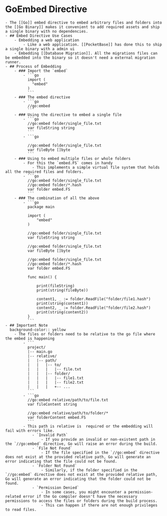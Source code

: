 # GoEmbed Directive
	- The [[Go]] embed directive to embed arbitrary files and folders into the [[Go Binary]] makes it convenient to add required assets and ship a single binary with no dependencies.
	- ## Embed Directive Use Cases
		- Embedding a web application
			- Like a web application. [[PocketBase]] has done this to ship a single binary with a admin ui
		- Embedding [[Database Migration]]. All the migrations files can be embedded into the binary so it doesn't need a external migration runner.
	- ## Process of Embedding
		- ### Import the `embed`
			- ```go
			  import (
			  	"embed"
			  )
			  ```
		- ### The embed directive
			- ```go
			  //go:embed
			  ```
		- ### Using the directive to embed a single file
			- ```go
			  //go:embed folder/single_file.txt
			  var fileString string
			  ```
			- ```go
			  	
			  //go:embed folder/single_file.txt
			  var fileByte []byte
			  ```
		- ### Using to embed multiple files or whole folders
			- For this the `embed.FS` comes in handy
				- This implements a simple virtual file system that holds all the required files and folders.
			- ```go
			  //go:embed folder/single_file.txt
			  //go:embed folder/*.hash
			  var folder embed.FS
			  ```
		- ### The combination of all the above
			- ```go
			  package main
			  
			  import (
			      "embed"
			  )
			  
			  //go:embed folder/single_file.txt
			  var fileString string
			  
			  //go:embed folder/single_file.txt
			  var fileByte []byte
			  
			  //go:embed folder/single_file.txt
			  //go:embed folder/*.hash
			  var folder embed.FS
			  
			  func main() {
			  
			      print(fileString)
			      print(string(fileByte))
			  
			      content1, _ := folder.ReadFile("folder/file1.hash")
			      print(string(content1))
			      content2, _ := folder.ReadFile("folder/file2.hash")
			      print(string(content2))
			  }
			  ```
	- ## Important Note
	  background-color:: yellow
		- The files or folders need to be relative to the go file where the embed is happening
			- ```
			  project/
			  |-- main.go
			  |-- relative/
			  |   |-- path/
			  |   |   |-- to/
			  |   |   |   |-- file.txt
			  |   |   |-- folder/
			  |   |   |   |-- file1.txt
			  |   |   |   |-- file2.txt
			  |   |   |   +-- ...
			  ```
			- ```go
			  //go:embed relative/path/to/file.txt
			  var fileContent string
			  
			  //go:embed relative/path/to/folder/*
			  var folderContent embed.FS
			  ```
			- This path is relative is  required or the embedding will fail with errors like.
				- `Invalid Path`
					- If you provide an invalid or non-existent path in the `//go:embed` directive, Go will raise an error during the build.
				- `File Not Found`
					- If the file specified in the `//go:embed` directive does not exist at the provided relative path, Go will generate an error indicating that the file could not be found.
				- `Folder Not Found`
					- Similarly, if the folder specified in the `//go:embed` directive does not exist at the provided relative path, Go will generate an error indicating that the folder could not be found.
				- `Permission Denied`
					- In some cases, you might encounter a permission-related error if the Go compiler doesn't have the necessary permissions to access the files or folders during the build process.
					- This can happen if there are not enough privileges to read files.